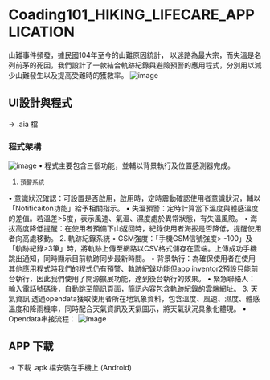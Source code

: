 # Coading101_HIKING_LIFECARE_APPLICATION
山難事件頻發，據民國104年至今的山難原因統計， 以迷路為最大宗，而失溫是名列前茅的死因，我們設計了一款結合軌跡紀錄與避險預警的應用程式，分別用以減少山難發生以及提高受難時的獲救率。
![image](https://github.com/ridegeart/Coading101_HIKING_LIFECARE_APPLICATION/assets/73794853/7034f566-706a-43f7-928f-f16f581d1fab)

## UI設計與程式
-> .aia 檔
### 程式架構
 ![image](https://github.com/ridegeart/Coading101_HIKING_LIFECARE_APPLICATION/assets/73794853/f6c01ad1-0b54-431e-b69a-ed72e12b5642)
•	程式主要包含三個功能，並輔以背景執行及位置感測器完成。  
  1.	 預警系統
   •	意識狀況確認：可設置是否啟用，啟用時，定時震動確認使用者意識狀況，輔以「Notificaiton功能」給予相關指示。
   •	失溫預警：定時計算當下溫度與體感溫度的差值。若溫差>5度，表示風速、氣溫、濕度處於異常狀態，有失溫風險。
   •	海拔高度降低提醒：在使用者預備下山返回時，紀錄使用者海拔是否降低，提醒使用者向高處移動。
  2.	軌跡紀錄系統
   •	GSM強度：「手機GSM信號強度> -100」及「軌跡紀錄>3筆」時，將軌跡上傳至網路以CSV格式儲存在雲端。上傳成功手機跳出通知，同時顯示目前軌跡同步最新時間。
   •	背景執行：為確保使用者在使用其他應用程式時我們的程式仍有預警、軌跡紀錄功能但app inventor2預設只能前台執行，因此我們使用了開源擴展功能，達到後台執行的效果。
   •	緊急聯絡人：輸入電話號碼後，自動跳至簡訊頁面，簡訊內容包含軌跡紀錄的雲端網址。
  3.  天氣資訊
  透過opendata獲取使用者所在地氣象資料，包含溫度、風速、濕度、體感溫度和降雨機率，同時配合天氣資訊及天氣圖示，將天氣狀況具象化體現。
   •	Opendata串接流程：
   ![image](https://github.com/ridegeart/Coading101_HIKING_LIFECARE_APPLICATION/assets/73794853/174a97f7-6cf2-49fd-8467-4d2d3df91e7c)

## APP 下載
-> 下載 .apk 檔安裝在手機上 (Android)
